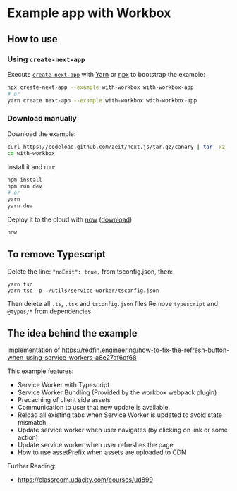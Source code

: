 # Example app with Workbox

## How to use

### Using `create-next-app`

Execute [`create-next-app`](https://github.com/segmentio/create-next-app) with [Yarn](https://yarnpkg.com/lang/en/docs/cli/create/) or [npx](https://github.com/zkat/npx#readme) to bootstrap the example:

```bash
npx create-next-app --example with-workbox with-workbox-app
# or
yarn create next-app --example with-workbox with-workbox-app
```

### Download manually

Download the example:

```bash
curl https://codeload.github.com/zeit/next.js/tar.gz/canary | tar -xz --strip=2 next.js-canary/examples/with-workbox
cd with-workbox
```

Install it and run:

```bash
npm install
npm run dev
# or
yarn
yarn dev
```

Deploy it to the cloud with [now](https://zeit.co/now) ([download](https://zeit.co/download))

```bash
now
```

## To remove Typescript

Delete the line: `"noEmit": true,` from tsconfig.json, then:

```
yarn tsc
yarn tsc -p ./utils/service-worker/tsconfig.json
```

Then delete all `.ts`, `.tsx` and `tsconfig.json` files
Remove `typescript` and `@types/*` from dependencies.

## The idea behind the example

Implementation of https://redfin.engineering/how-to-fix-the-refresh-button-when-using-service-workers-a8e27af6df68

This example features:

- Service Worker with Typescript
- Service Worker Bundling (Provided by the workbox webpack plugin)
- Precaching of client side assets
- Communication to user that new update is available.
- Reload all existing tabs when Service Worker is updated to avoid state mismatch.
- Update service worker when user navigates (by clicking on link or some action)
- Update service worker when user refreshes the page
- How to use assetPrefix when assets are uploaded to CDN

Further Reading:

- https://classroom.udacity.com/courses/ud899
